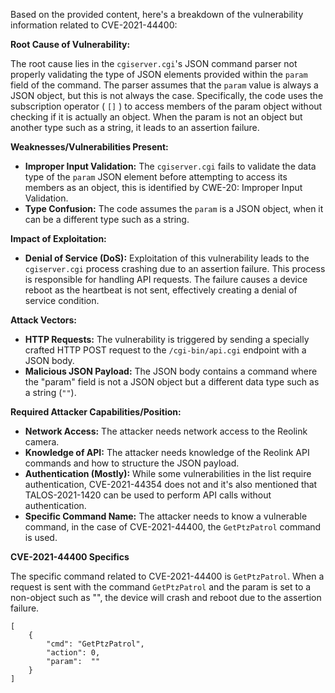 Based on the provided content, here's a breakdown of the vulnerability information related to CVE-2021-44400:

**Root Cause of Vulnerability:**

The root cause lies in the `cgiserver.cgi`'s JSON command parser not properly validating the type of JSON elements provided within the `param` field of the command. The parser assumes that the `param` value is always a JSON object, but this is not always the case. Specifically, the code uses the subscription operator ( `[]` ) to access members of the param object without checking if it is actually an object. When the param is not an object but another type such as a string, it leads to an assertion failure.

**Weaknesses/Vulnerabilities Present:**

*   **Improper Input Validation:** The `cgiserver.cgi` fails to validate the data type of the `param` JSON element before attempting to access its members as an object, this is identified by CWE-20: Improper Input Validation.
*   **Type Confusion:** The code assumes the `param` is a JSON object, when it can be a different type such as a string.

**Impact of Exploitation:**

*   **Denial of Service (DoS):**  Exploitation of this vulnerability leads to the `cgiserver.cgi` process crashing due to an assertion failure. This process is responsible for handling API requests. The failure causes a device reboot as the heartbeat is not sent, effectively creating a denial of service condition.

**Attack Vectors:**

*   **HTTP Requests:** The vulnerability is triggered by sending a specially crafted HTTP POST request to the `/cgi-bin/api.cgi` endpoint with a JSON body.
*   **Malicious JSON Payload:** The JSON body contains a command where the "param" field is not a JSON object but a different data type such as a string (`""`).

**Required Attacker Capabilities/Position:**

*   **Network Access:** The attacker needs network access to the Reolink camera.
*   **Knowledge of API:** The attacker needs knowledge of the Reolink API commands and how to structure the JSON payload.
*   **Authentication (Mostly):** While some vulnerabilities in the list require authentication, CVE-2021-44354 does not and it's also mentioned that TALOS-2021-1420 can be used to perform API calls without authentication.
*  **Specific Command Name:** The attacker needs to know a vulnerable command, in the case of CVE-2021-44400, the `GetPtzPatrol` command is used.

**CVE-2021-44400 Specifics**

The specific command related to CVE-2021-44400 is `GetPtzPatrol`. When a request is sent with the command `GetPtzPatrol` and the param is set to a non-object such as "", the device will crash and reboot due to the assertion failure.

```
[
    {
        "cmd": "GetPtzPatrol",
        "action": 0,
        "param":  ""
    }
]
```